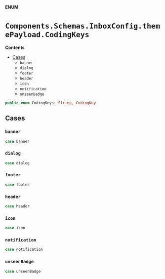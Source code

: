 **ENUM**

# `Components.Schemas.InboxConfig.themePayload.CodingKeys`

**Contents**

- [Cases](#cases)
  - `banner`
  - `dialog`
  - `footer`
  - `header`
  - `icon`
  - `notification`
  - `unseenBadge`

```swift
public enum CodingKeys: String, CodingKey
```

## Cases
### `banner`

```swift
case banner
```

### `dialog`

```swift
case dialog
```

### `footer`

```swift
case footer
```

### `header`

```swift
case header
```

### `icon`

```swift
case icon
```

### `notification`

```swift
case notification
```

### `unseenBadge`

```swift
case unseenBadge
```
